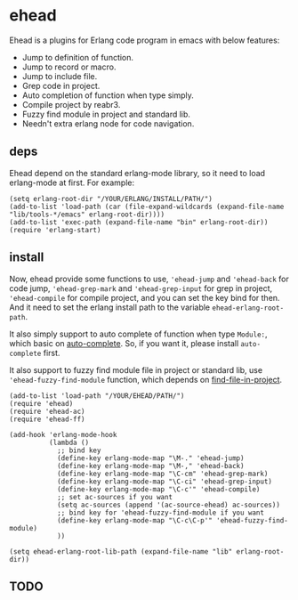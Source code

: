 # ehead

Ehead is a plugins for Erlang code program in emacs with below features:

+ Jump to definition of function.
+ Jump to record or macro.
+ Jump to include file.
+ Grep code in project.
+ Auto completion of function when type simply.
+ Compile project by reabr3.
+ Fuzzy find module in project and standard lib.
+ Needn't extra erlang node for code navigation.

## deps

Ehead depend on the standard erlang-mode library, so it need to load erlang-mode at first. For example:

```elisp
(setq erlang-root-dir "/YOUR/ERLANG/INSTALL/PATH/")
(add-to-list 'load-path (car (file-expand-wildcards (expand-file-name "lib/tools-*/emacs" erlang-root-dir))))
(add-to-list 'exec-path (expand-file-name "bin" erlang-root-dir))
(require 'erlang-start)
```

## install

Now, ehead provide some functions to use, `'ehead-jump` and `'ehead-back` for code jump, `'ehead-grep-mark` and `'ehead-grep-input` for grep in project, `'ehead-compile` for compile project, and you can set the key bind for then. And it need to set the erlang install path to the variable `ehead-erlang-root-path`.

It also simply support to auto complete of function when type `Module:`, which basic on [auto-complete](https://github.com/auto-complete/auto-complete). So, if you want it, please install `auto-complete` first.

It also support to fuzzy find module file in project or standard lib, use `'ehead-fuzzy-find-module` function, which depends on [find-file-in-project](https://github.com/technomancy/find-file-in-project).

```elisp
(add-to-list 'load-path "/YOUR/EHEAD/PATH/")
(require 'ehead)
(require 'ehead-ac)
(require 'ehead-ff)

(add-hook 'erlang-mode-hook
          (lambda ()
            ;; bind key
            (define-key erlang-mode-map "\M-." 'ehead-jump)
            (define-key erlang-mode-map "\M-," 'ehead-back)
            (define-key erlang-mode-map "\C-cm" 'ehead-grep-mark)
            (define-key erlang-mode-map "\C-ci" 'ehead-grep-input)
            (define-key erlang-mode-map "\C-c'" 'ehead-compile)
            ;; set ac-sources if you want
            (setq ac-sources (append '(ac-source-ehead) ac-sources))
            ;; bind key for 'ehead-fuzzy-find-module if you want
            (define-key erlang-mode-map "\C-c\C-p'" 'ehead-fuzzy-find-module)
            ))

(setq ehead-erlang-root-lib-path (expand-file-name "lib" erlang-root-dir))
```

## TODO
